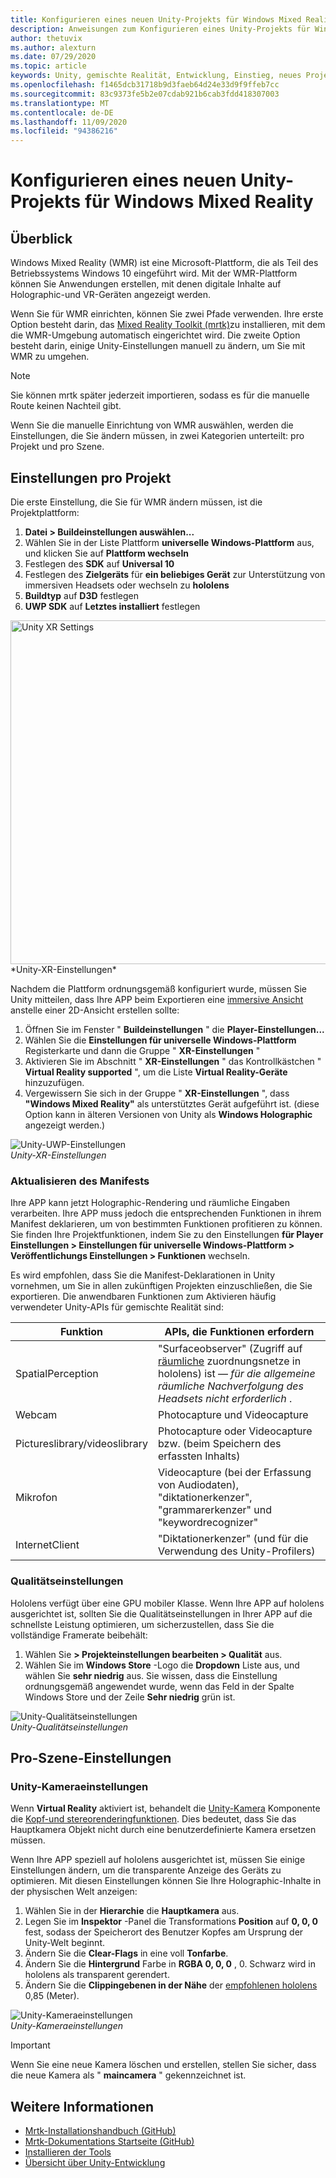 ```yaml
---
title: Konfigurieren eines neuen Unity-Projekts für Windows Mixed Reality
description: Anweisungen zum Konfigurieren eines Unity-Projekts für Windows Mixed Reality
author: thetuvix
ms.author: alexturn
ms.date: 07/29/2020
ms.topic: article
keywords: Unity, gemischte Realität, Entwicklung, Einstieg, neues Projekt
ms.openlocfilehash: f1465dcb31718b9d3faeb64d24e33d9f9ffeb7cc
ms.sourcegitcommit: 83c9373fe5b2e07cdab921b6cab3fdd418307003
ms.translationtype: MT
ms.contentlocale: de-DE
ms.lasthandoff: 11/09/2020
ms.locfileid: "94386216"
---
```

# <a name="configure-a-new-unity-project-for-windows-mixed-reality"></a>Konfigurieren eines neuen Unity-Projekts für Windows Mixed Reality 

## <a name="overview"></a>Überblick

Windows Mixed Reality (WMR) ist eine Microsoft-Plattform, die als Teil des Betriebssystems Windows 10 eingeführt wird. Mit der WMR-Plattform können Sie Anwendungen erstellen, mit denen digitale Inhalte auf Holographic-und VR-Geräten angezeigt werden.

Wenn Sie für WMR einrichten, können Sie zwei Pfade verwenden. Ihre erste Option besteht darin, das [Mixed Reality Toolkit (mrtk)](https://microsoft.github.io/MixedRealityToolkit-Unity/Documentation/Installation.html)zu installieren, mit dem die WMR-Umgebung automatisch eingerichtet wird. Die zweite Option besteht darin, einige Unity-Einstellungen manuell zu ändern, um Sie mit WMR zu umgehen. 

> [!NOTE]
> Sie können mrtk später jederzeit importieren, sodass es für die manuelle Route keinen Nachteil gibt.

Wenn Sie die manuelle Einrichtung von WMR auswählen, werden die Einstellungen, die Sie ändern müssen, in zwei Kategorien unterteilt: pro Projekt und pro Szene.

## <a name="per-project-settings"></a>Einstellungen pro Projekt

Die erste Einstellung, die Sie für WMR ändern müssen, ist die Projektplattform: 
1. **Datei > Buildeinstellungen auswählen...**
2. Wählen Sie in der Liste Plattform **universelle Windows-Plattform** aus, und klicken Sie auf **Plattform wechseln**
3. Festlegen des **SDK** auf **Universal 10**
4. Festlegen des **Zielgeräts** für **ein beliebiges Gerät** zur Unterstützung von immersiven Headsets oder wechseln zu **hololens**
5. **Buildtyp** auf **D3D** festlegen
6. **UWP SDK** auf **Letztes installiert** festlegen

<img src="images/unity-uwp-settings.png" width="550px" alt="Unity XR Settings">
*Unity-XR-Einstellungen*

Nachdem die Plattform ordnungsgemäß konfiguriert wurde, müssen Sie Unity mitteilen, dass Ihre APP beim Exportieren eine [immersive Ansicht](../../design/app-views.md) anstelle einer 2D-Ansicht erstellen sollte:
1. Öffnen Sie im Fenster " **Buildeinstellungen** " die **Player-Einstellungen...**
2. Wählen Sie die **Einstellungen für universelle Windows-Plattform** Registerkarte und dann die Gruppe " **XR-Einstellungen** "
3. Aktivieren Sie im Abschnitt " **XR-Einstellungen** " das Kontrollkästchen " **Virtual Reality supported** ", um die Liste **Virtual Reality-Geräte** hinzuzufügen.
4. Vergewissern Sie sich in der Gruppe " **XR-Einstellungen** ", dass **"Windows Mixed Reality"** als unterstütztes Gerät aufgeführt ist. (diese Option kann in älteren Versionen von Unity als **Windows Holographic** angezeigt werden.)

![Unity-UWP-Einstellungen](images/xrsettings.png)<br>
*Unity-XR-Einstellungen*

### <a name="updating-the-manifest"></a>Aktualisieren des Manifests

Ihre APP kann jetzt Holographic-Rendering und räumliche Eingaben verarbeiten. Ihre APP muss jedoch die entsprechenden Funktionen in ihrem Manifest deklarieren, um von bestimmten Funktionen profitieren zu können. Sie finden Ihre Projektfunktionen, indem Sie zu den Einstellungen **für Player Einstellungen > Einstellungen für universelle Windows-Plattform > Veröffentlichungs Einstellungen > Funktionen** wechseln. 

Es wird empfohlen, dass Sie die Manifest-Deklarationen in Unity vornehmen, um Sie in allen zukünftigen Projekten einzuschließen, die Sie exportieren. Die anwendbaren Funktionen zum Aktivieren häufig verwendeter Unity-APIs für gemischte Realität sind:

|  Funktion  |  APIs, die Funktionen erfordern | 
|----------|----------|
|  SpatialPerception  |  "Surfaceobserver" (Zugriff auf [räumliche](../../design/spatial-mapping.md) zuordnungsnetze in hololens) ist &mdash; *für die allgemeine räumliche Nachverfolgung des Headsets nicht erforderlich* . | 
|  Webcam  |  Photocapture und Videocapture | 
|  Pictureslibrary/videoslibrary  |  Photocapture oder Videocapture bzw. (beim Speichern des erfassten Inhalts) | 
|  Mikrofon  |  Videocapture (bei der Erfassung von Audiodaten), "diktationerkenzer", "grammarerkenzer" und "keywordrecognizer" | 
|  InternetClient  |  "Diktationerkenzer" (und für die Verwendung des Unity-Profilers) | 

### <a name="quality-settings"></a>Qualitätseinstellungen

Hololens verfügt über eine GPU mobiler Klasse. Wenn Ihre APP auf hololens ausgerichtet ist, sollten Sie die Qualitätseinstellungen in Ihrer APP auf die schnellste Leistung optimieren, um sicherzustellen, dass Sie die vollständige Framerate beibehält:
1. Wählen Sie **> Projekteinstellungen bearbeiten > Qualität** aus.
2. Wählen Sie im **Windows Store** -Logo die **Dropdown** Liste aus, und wählen Sie **sehr niedrig** aus. Sie wissen, dass die Einstellung ordnungsgemäß angewendet wurde, wenn das Feld in der Spalte Windows Store und der Zeile **Sehr niedrig** grün ist.

![Unity-Qualitätseinstellungen](images/getting-started-unity-quality-settings.jpg)<br>
*Unity-Qualitätseinstellungen*

## <a name="per-scene-settings"></a>Pro-Szene-Einstellungen

### <a name="unity-camera-settings"></a>Unity-Kameraeinstellungen

Wenn **Virtual Reality** aktiviert ist, behandelt die [Unity-Kamera](camera-in-unity.md) Komponente die [Kopf-und stereorenderingfunktionen](../platform-capabilities-and-apis/rendering.md). Dies bedeutet, dass Sie das Hauptkamera Objekt nicht durch eine benutzerdefinierte Kamera ersetzen müssen.

Wenn Ihre APP speziell auf hololens ausgerichtet ist, müssen Sie einige Einstellungen ändern, um die transparente Anzeige des Geräts zu optimieren. Mit diesen Einstellungen können Sie Ihre Holographic-Inhalte in der physischen Welt anzeigen:
1. Wählen Sie in der **Hierarchie** die **Hauptkamera** aus.
2. Legen Sie im **Inspektor** -Panel die Transformations **Position** auf **0, 0, 0** fest, sodass der Speicherort des Benutzer Kopfes am Ursprung der Unity-Welt beginnt.
3. Ändern Sie die **Clear-Flags** in eine voll **Tonfarbe**.
4. Ändern Sie die **Hintergrund** Farbe in **RGBA 0, 0, 0** , 0. Schwarz wird in hololens als transparent gerendert.
5. Ändern Sie die **Clippingebenen in der Nähe** der [empfohlenen hololens](camera-in-unity.md#clip-planes) 0,85 (Meter).

![Unity-Kameraeinstellungen](images/Unitycamerasettings.png)<br>
*Unity-Kameraeinstellungen*

> [!IMPORTANT]
> Wenn Sie eine neue Kamera löschen und erstellen, stellen Sie sicher, dass die neue Kamera als " **maincamera** " gekennzeichnet ist.

## <a name="see-also"></a>Weitere Informationen
* [Mrtk-Installationshandbuch (GitHub)](https://microsoft.github.io/MixedRealityToolkit-Unity/Documentation/Installation.html)
* [Mrtk-Dokumentations Startseite (GitHub)](https://microsoft.github.io/MixedRealityToolkit-Unity/README.html)
* [Installieren der Tools](../install-the-tools.md)
* [Übersicht über Unity-Entwicklung](unity-development-overview.md)
